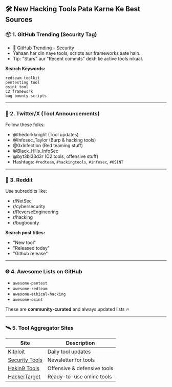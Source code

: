 ## 🛠️ **New Hacking Tools Pata Karne Ke Best Sources**

### 📦 1. **GitHub Trending (Security Tag)**

- 🔗 [GitHub Trending – Security](https://github.com/trending?since=daily\&spoken_language_code=en\&topic=security)
- Yahaan har din naye tools, scripts aur frameworks aate hain.
- Tip: "Stars" aur "Recent commits" dekh ke active tools nikaal.

**Search Keywords:**

```
redteam toolkit
pentesting tool
osint tool
C2 framework
bug bounty scripts
```

---

### 🧠 2. **Twitter/X (Tool Announcements)**

Follow these folks:

- @thedorkknight (Tool updates)
- @Infosec\_Taylor (Burp & hacking tools)
- @0xInfection (Red teaming stuff)
- @Black\_Hills\_InfoSec
- @byt3bl33d3r (C2 tools, offensive stuff)
- Hashtags: `#redteam`, `#hackingtools`, `#infosec`, `#OSINT`

---

### 💬 3. **Reddit**

Use subreddits like:

- r/NetSec
- r/cybersecurity
- r/ReverseEngineering
- r/hacking
- r/bugbounty

**Search post titles:**

- "New tool"
- "Released today"
- "Github release"

---

### 🌐 4. **Awesome Lists on GitHub**

- `awesome-pentest`
- `awesome-redteam`
- `awesome-ethical-hacking`
- `awesome-osint`

These are **community-curated** and always updated lists 🔥

---

### 🛰️ 5. **Tool Aggregator Sites**

| Site                                                  | Description                 |
| ----------------------------------------------------- | --------------------------- |
| [Kitploit](https://www.kitploit.com)                  | Daily tool updates          |
| [Security Tools](https://securitytools.substack.com/) | Newsletter for tools        |
| [Hakin9 Tools](https://hakin9.org/tools/)             | Offensive & defensive tools |
| [HackerTarget](https://hackertarget.com/tools/)       | Ready-to-use online tools   |
